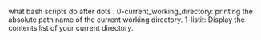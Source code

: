what bash scripts do after dots :
0-current_working_directory: printing the absolute path name of the current working directory.
1-listit: Display the contents list of your current directory.
